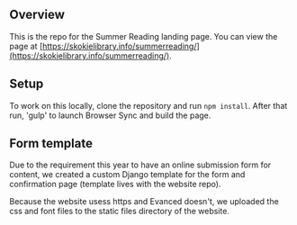 ## Overview

This is the repo for the Summer Reading landing page. You can view the page at [https://skokielibrary.info/summerreading/](https://skokielibrary.info/summerreading/).

## Setup

To work on this locally, clone the repository and run `npm install`. After that run, 'gulp' to launch Browser Sync and build the page.

## Form template

Due to the requirement this year to have an online submission form for content, we created a custom Django template for the form and confirmation page (template lives with the website repo).

Because the website usess https and Evanced doesn't, we uploaded the css and font files to the static files directory of the website.
